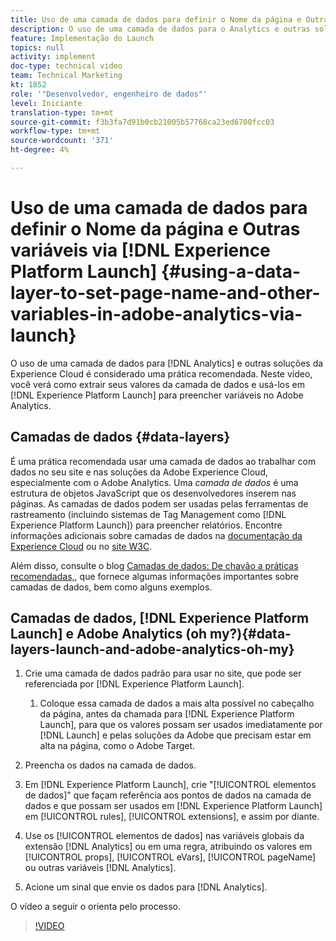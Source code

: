 ```yaml
---
title: Uso de uma camada de dados para definir o Nome da página e Outras variáveis no Adobe Analytics por meio do Launch
description: O uso de uma camada de dados para o Analytics e outras soluções da Experience Cloud é considerado uma prática recomendada. Neste vídeo, você verá como extrair seus valores da camada de dados e usá-los no Launch para preencher variáveis no Adobe Analytics.
feature: Implementação do Launch
topics: null
activity: implement
doc-type: technical video
team: Technical Marketing
kt: 1852
role: '"Desenvolvedor, engenheiro de dados"'
level: Iniciante
translation-type: tm+mt
source-git-commit: f3b3fa7d91b0cb21005b57768ca23ed6700fcc03
workflow-type: tm+mt
source-wordcount: '371'
ht-degree: 4%

---
```



# Uso de uma camada de dados para definir o Nome da página e Outras variáveis via [!DNL Experience Platform Launch] {#using-a-data-layer-to-set-page-name-and-other-variables-in-adobe-analytics-via-launch}

O uso de uma camada de dados para [!DNL Analytics] e outras soluções da Experience Cloud é considerado uma prática recomendada. Neste vídeo, você verá como extrair seus valores da camada de dados e usá-los em [!DNL Experience Platform Launch] para preencher variáveis no Adobe Analytics.

## Camadas de dados {#data-layers}

É uma prática recomendada usar uma camada de dados ao trabalhar com dados no seu site e nas soluções da Adobe Experience Cloud, especialmente com o Adobe Analytics. Uma _camada de dados_ é uma estrutura de objetos JavaScript que os desenvolvedores inserem nas páginas. As camadas de dados podem ser usadas pelas ferramentas de rastreamento (incluindo sistemas de Tag Management como [!DNL Experience Platform Launch]) para preencher relatórios. Encontre informações adicionais sobre camadas de dados na [documentação da Experience Cloud](https://marketing.adobe.com/resources/help/en_US/sc/implement/ref-data-layer.html) ou no [site W3C](https://www.w3.org/).

Além disso, consulte o blog [Camadas de dados: De chavão a práticas recomendadas,](https://theblog.adobe.com/data-layers-buzzword-best-practice/), que fornece algumas informações importantes sobre camadas de dados, bem como alguns exemplos.

## Camadas de dados, [!DNL Experience Platform Launch] e Adobe Analytics (oh my?){#data-layers-launch-and-adobe-analytics-oh-my}

1. Crie uma camada de dados padrão para usar no site, que pode ser referenciada por [!DNL Experience Platform Launch].

   1. Coloque essa camada de dados a mais alta possível no cabeçalho da página, antes da chamada para [!DNL Experience Platform Launch], para que os valores possam ser usados imediatamente por [!DNL Launch] e pelas soluções da Adobe que precisam estar em alta na página, como o Adobe Target.

1. Preencha os dados na camada de dados.
1. Em [!DNL Experience Platform Launch], crie &quot;[!UICONTROL elementos de dados]&quot; que façam referência aos pontos de dados na camada de dados e que possam ser usados em [!DNL Experience Platform Launch] em [!UICONTROL rules], [!UICONTROL extensions], e assim por diante.
1. Use os [!UICONTROL elementos de dados] nas variáveis globais da extensão [!DNL Analytics] ou em uma regra, atribuindo os valores em [!UICONTROL props], [!UICONTROL eVars], [!UICONTROL pageName] ou outras variáveis [!DNL Analytics].
1. Acione um sinal que envie os dados para [!DNL Analytics].

O vídeo a seguir o orienta pelo processo.

>[!VIDEO](https://video.tv.adobe.com/v/25899/?quality=12)
